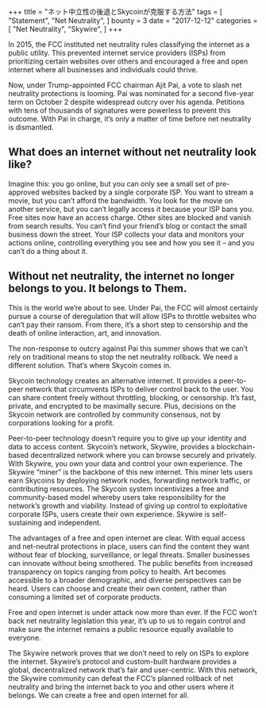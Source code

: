 +++
title = "ネット中立性の後退とSkycoinが克服する方法"
tags = [
    "Statement",
    "Net Neutrality",
]
bounty = 3
date = "2017-12-12"
categories = [
    "Net Neutrality",
    "Skywire",
]
+++

In 2015, the FCC instituted net neutrality rules classifying the internet as a public utility. This prevented internet service providers (ISPs) from prioritizing certain websites over others and encouraged a free and open internet where all businesses and individuals could thrive.

Now, under Trump-appointed FCC chairman Ajit Pai, a vote to slash net neutrality protections is looming. Pai was nominated for a second five-year term on October 2 despite widespread outcry over his agenda. Petitions with tens of thousands of signatures were powerless to prevent this outcome. With Pai in charge, it’s only a matter of time before net neutrality is dismantled.

## What does an internet without net neutrality look like?

Imagine this: you go online, but you can only see a small set of pre-approved websites backed by a single corporate ISP. You want to stream a movie, but you can’t afford the bandwidth. You look for the movie on another service, but you can’t legally access it because your ISP bans you. Free sites now have an access charge. Other sites are blocked and vanish from search results. You can’t find your friend’s blog or contact the small business down the street. Your ISP collects your data and monitors your actions online, controlling everything you see and how you see it – and you can’t do a thing about it.

## Without net neutrality, the internet no longer belongs to you. It belongs to Them.


This is the world we’re about to see. Under Pai, the FCC will almost certainly pursue a course of deregulation that will allow ISPs to throttle websites who can’t pay their ransom. From there, it’s a short step to censorship and the death of online interaction, art, and innovation.

The non-response to outcry against Pai this summer shows that we can’t rely on traditional means to stop the net neutrality rollback. We need a different solution. That’s where Skycoin comes in.

Skycoin technology creates an alternative internet. It provides a peer-to-peer network that circumvents ISPs to deliver control back to the user. You can share content freely without throttling, blocking, or censorship. It’s fast, private, and encrypted to be maximally secure. Plus, decisions on the Skycoin network are controlled by community consensus, not by corporations looking for a profit.

Peer-to-peer technology doesn’t require you to give up your identity and data to access content. Skycoin’s network, Skywire, provides a blockchain-based decentralized network where you can browse securely and privately. With Skywire, you own your data and control your own experience.
The Skywire “miner” is the backbone of this new internet. This miner lets users earn Skycoins by deploying network nodes, forwarding network traffic, or contributing resources. The Skycoin system incentivizes a free and community-based model whereby users take responsibility for the network’s growth and viability. Instead of giving up control to exploitative corporate ISPs, users create their own experience. Skywire is self-sustaining and independent.


The advantages of a free and open internet are clear. With equal access and net-neutral protections in place, users can find the content they want without fear of blocking, surveillance, or legal threats. Smaller businesses can innovate without being smothered. The public benefits from increased transparency on topics ranging from policy to health. Art becomes accessible to a broader demographic, and diverse perspectives can be heard. Users can choose and create their own content, rather than consuming a limited set of corporate products.


Free and open internet is under attack now more than ever. If the FCC won’t back net neutrality legislation this year, it’s up to us to regain control and make sure the internet remains a public resource equally available to everyone.


 The Skywire network proves that we don’t need to rely on ISPs to explore the internet. Skywire’s protocol and custom-built hardware provides a global, decentralized network that’s fair and user-centric. With this network, the Skywire community can defeat the FCC’s planned rollback of net neutrality and bring the internet back to you and other users where it belongs. We can create a free and open internet for all.
